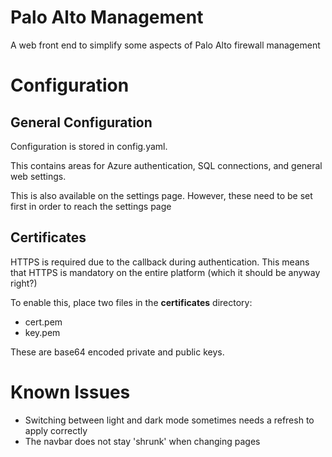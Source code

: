 # Palo Alto Management

A web front end to simplify some aspects of Palo Alto firewall management

# Configuration

## General Configuration
Configuration is stored in config.yaml.

This contains areas for Azure authentication, SQL connections, and general web settings.

This is also available on the settings page. However, these need to be set first in order to reach the settings page

## Certificates
HTTPS is required due to the callback during authentication. This means that HTTPS is mandatory on the entire platform (which it should be anyway right?)

To enable this, place two files in the **certificates** directory:
* cert.pem
* key.pem

These are base64 encoded private and public keys.

# Known Issues

* Switching between light and dark mode sometimes needs a refresh to apply correctly
* The navbar does not stay 'shrunk' when changing pages
